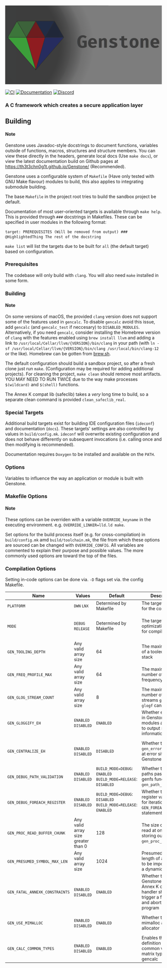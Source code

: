 ![Genstone Logo](brand/banner.png)

[![CI](https://github.com/Th3T3chn0G1t/Genstone/actions/workflows/CI.yml/badge.svg?branch=trunk)](https://github.com/Th3T3chn0G1t/Genstone/actions/workflows/CI.yml)
[![Documentation](https://github.com/Th3T3chn0G1t/Genstone/actions/workflows/docs.yml/badge.svg)](https://github.com/Th3T3chn0G1t/Genstone/actions/workflows/docs.yml)
[![Discord](https://img.shields.io/discord/906624261203058688?color=4e5d94&label=discord&logo=discord&logoColor=4e5d94)](https://discord.gg/7rG4ueJgX6)

### A C framework which creates a secure application layer

## Building

#### Note
Genstone uses Javadoc-style docstrings to document functions, variables outside of functions, macros, structures and structure members. You can view these directly in the headers, generate local docs (Use `make docs`), or view the latest documentation build on Github pages at https://th3t3chn0g1t.github.io/Genstone/ (Recommended).

Genstone uses a configurable system of `Makefile` (Have only tested with GNU Make flavour) modules to build, this also applies to integrating submodule building.

The base `Makefile` in the project root tries to build the sandbox project be default.

Documentation of most user-oriented targets is available through `make help`. This is provided through `###` docstrings in Makefiles. These can be specified in user modules in the following format:
```
target: PREREQUISITES (Will be removed from output) ### @HighlightedThing The rest of the docstring
```

`make list` will list the targets due to be built for `all` (the default target) based on configuration. 

### Prerequisites

The codebase will only build with `clang`. You will also need `make` installed in some form.

### Building

#### Note
On some versions of macOS, the provided `clang` version does not support some of the features used in `gencalc`. To disable `gencalc` avoid this issue, add `gencalc` (and `gencalc_test` if neccesary) to `DISABLED_MODULES`. Alternatively, if you need `gencalc`, consider installing the Homebrew version of `clang` with the features enabled using `brew install llvm` and adding a link to `/usr/local/Cellar/llvm/{VERSION}/bin/clang` in your path (with `ln -sf /usr/local/Cellar/llvm/{VERSION}/bin/clang /usr/local/bin/clang-12` or the like). Homebrew can be gotten from [brew.sh](https://brew.sh).

The default configuration should build a sandbox project, so after a fresh clone just run `make`. (Configuration may be required for adding additional projects). For cleaning the project, `make clean` should remove most artifacts. YOU MAY NEED TO RUN TWICE due to the way make processes `$(wildcard)` and `$(shell)` functions.

The Annex K compat lib (safeclib) takes a *very* long time to build, so a separate clean command is provided `clean_safeclib_real`.

### Special Targets

Additional build targets exist for building IDE configuration files (`ideconf`) and documentation (`docs`). These targets' settings are also controlled by values in `build/config.mk`. `ideconf` will overwrite existing configuration and does not behave differently on subsequent invocations (i.e. calling once and then modifying is recommended).

Documentation requires `Doxygen` to be installed and available on the `PATH`.

### Options

Variables to influence the way an application or module is built with Genstone.

### Makefile Options

#### Note
These options can be overriden with a variable `OVERRIDE_keyname` in the executing environment. e.g. `OVERRIDE_LINKER=lld.ld make`.

Set options for the build process itself (e.g. for cross-compilation) in `build/config.mk` amd `build/toolchain.mk`, the file from which these options are sourced can be changed with `OVERRIDE_CONFIG`. All variables are commented to explain their purpose and possible values. The more commonly used options are toward the top of the files.

### Compilation Options

Setting in-code options can be done via. `-D` flags set via. the config Makefile.

|Name|Values|Default|Description|Notes|
|---|---|---|---|---|
|`PLATFORM`|`DWN` `LNX`|Determined by Makefile|The target platform for the compilation|Do not mix platforms in a binary|
|`MODE`|`DEBUG` `RELEASE`|Determined by Makefile|The target output optimization mode for compilation|It is usually prefereable to set via. the `BUILD_MODE` key in `config.mk` to avoid missing mode-specific build operations|
|`GEN_TOOLING_DEPTH`|Any valid array size|64|The maximum depth of a tooled call stack|Is used to initialize a stateful buffer|
|`GEN_FREQ_PROFILE_MAX`|Any valid array size|64|The maximum number of frequency profilers|Is used to initialize a stateful buffer|
|`GEN_GLOG_STREAM_COUNT`|Any valid array size|8|The maximum number of output streams `glog` and `glogf` can output to|Is used to initialize a stateful buffer|
|`GEN_GLOGGIFY_EH`|`ENABLED` `DISABLED`|`ENABLED`|Whether error sites in Genstone modules are allowed to output string information via. `glog`|Depending on the error, this may contain more information than centralized error functions|
|`GEN_CENTRALIZE_EH`|`ENABLED` `DISABLED`|`DISABLED`|Whether to call `gen_error_handler` at error sites in Genstone modules|Creates global state if enabled. Set `gen_error_handler_passthrough` to get a passthrough pointer in `gen_error_handler`|
|`GEN_DEBUG_PATH_VALIDATION`|`ENABLED` `DISABLED`|`BUILD_MODE=DEBUG`: `ENABLED` `BUILD_MODE=RELEASE`: `DISABLED`|Whether to validate paths passed to genfs functions with `gen_path_validate`|Does not affect the presence of `gen_path_validate`|
|`GEN_DEBUG_FOREACH_REGISTER`|`ENABLED` `DISABLED`|`BUILD_MODE=DEBUG`: `DISABLED` `BUILD_MODE=RELEASE`: `ENABLED`|Whether to use register variables for iteration in `GEN_FOREACH` statements|Disabling this can sometimes help with printing iterator values from a debugger|
|`GEN_PROC_READ_BUFFER_CHUNK`|Any valid array size greater than 0|128|The size of chunk to read at once while storing output in `gen_proc_get_output`|Increasing this if you have large amounts of output in subprocesses may improve performance|
|`GEN_PRESUMED_SYMBOL_MAX_LEN`|Any valid array size|1024|Presumed maximum length of a symbol to be imported from a dynamic library|Default is taken from Annex B minimum symbol name limitation reccommendations|
|`GEN_FATAL_ANNEXK_CONSTRAINTS`|`ENABLED` `DISABLED`|`ENABLED`|Whether the Genstone-installed Annex K constraint handler should trigger a fatal error and abort the program|You may want to disable this if you are getting false Annex K constraint hits or are using unsafe string manipulation code|
|`GEN_USE_MIMALLOC`|`ENABLED` `DISABLED`|`ENABLED`|Whether to use mimalloc as the allocator|Disabling mimalloc may be detrimental to performance and is not as well tested nor as secure|
|`GEN_CALC_COMMON_TYPES`|`ENABLED` `DISABLED`|`ENABLED`|Enables the default definition of common vector and matrix types in gencalc||

